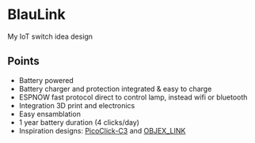 # BlauLink
My IoT switch idea design

## Points
- Battery powered
- Battery charger and protection integrated & easy to charge
- ESPNOW fast protocol direct to control lamp, instead wifi or bluetooth
- Integration 3D print and electronics
- Easy ensamblation
- 1 year battery duration (4 clicks/day)
- Inspiration designs: [PicoClick-C3](https://github.com/makermoekoe/Picoclick-C3) and [OBJEX_LINK](https://github.com/salvatoreraccardi/OBJEX_LINK)
